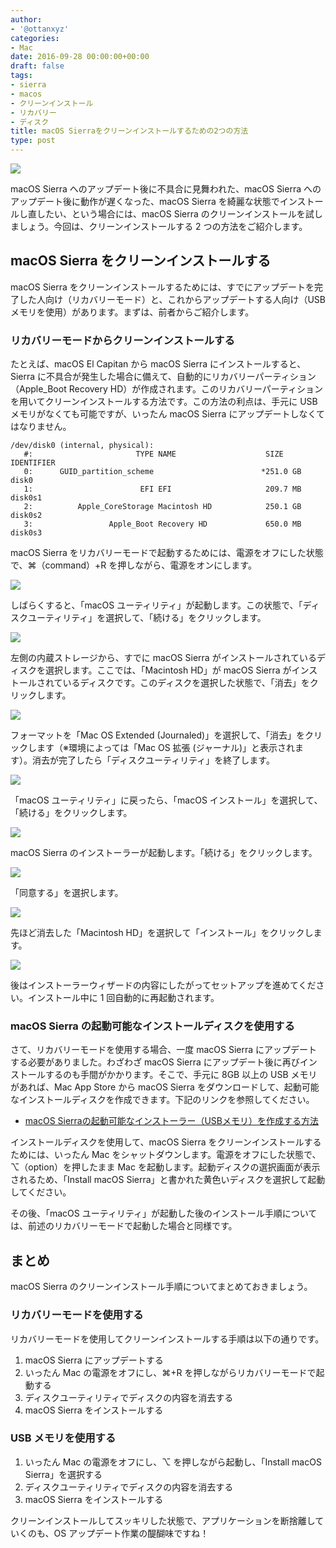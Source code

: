 ```yaml
---
author:
- '@ottanxyz'
categories:
- Mac
date: 2016-09-28 00:00:00+00:00
draft: false
tags:
- sierra
- macos
- クリーンインストール
- リカバリー
- ディスク
title: macOS Sierraをクリーンインストールするための2つの方法
type: post
---
```


![](160928-57ebb3514ace8.jpg)

macOS Sierra へのアップデート後に不具合に見舞われた、macOS Sierra へのアップデート後に動作が遅くなった、macOS Sierra を綺麗な状態でインストールし直したい、という場合には、macOS Sierra のクリーンインストールを試しましょう。今回は、クリーンインストールする 2 つの方法をご紹介します。

## macOS Sierra をクリーンインストールする

macOS Sierra をクリーンインストールするためには、すでにアップデートを完了した人向け（リカバリーモード）と、これからアップデートする人向け（USB メモリを使用）があります。まずは、前者からご紹介します。

### リカバリーモードからクリーンインストールする

たとえば、macOS El Capitan から macOS Sierra にインストールすると、Sierra に不具合が発生した場合に備えて、自動的にリカバリーパーティション（Apple_Boot Recovery HD）が作成されます。このリカバリーパーティションを用いてクリーンインストールする方法です。この方法の利点は、手元に USB メモリがなくても可能ですが、いったん macOS Sierra にアップデートしなくてはなりません。

    /dev/disk0 (internal, physical):
       #:                       TYPE NAME                    SIZE       IDENTIFIER
       0:      GUID_partition_scheme                        *251.0 GB   disk0
       1:                        EFI EFI                     209.7 MB   disk0s1
       2:          Apple_CoreStorage Macintosh HD            250.1 GB   disk0s2
       3:                 Apple_Boot Recovery HD             650.0 MB   disk0s3

macOS Sierra をリカバリーモードで起動するためには、電源をオフにした状態で、⌘（command）+R を押しながら、電源をオンにします。

![](160928-57ebb37f36704.png)

しばらくすると、「macOS ユーティリティ」が起動します。この状態で、「ディスクユーティリティ」を選択して、「続ける」をクリックします。

![](160928-57ebb38415404.png)

左側の内蔵ストレージから、すでに macOS Sierra がインストールされているディスクを選択します。ここでは、「Macintosh HD」が macOS Sierra がインストールされているディスクです。このディスクを選択した状態で、「消去」をクリックします。

![](160928-57ebb388e0a2c.png)

フォーマットを「Mac OS Extended (Journaled)」を選択して、「消去」をクリックします（※環境によっては「Mac OS 拡張 (ジャーナル)」と表示されます）。消去が完了したら「ディスクユーティリティ」を終了します。

![](160928-57ebb39fc9063.png)

「macOS ユーティリティ」に戻ったら、「macOS インストール」を選択して、「続ける」をクリックします。

![](160928-57ebb3903bdd8.png)

macOS Sierra のインストーラーが起動します。「続ける」をクリックします。

![](160928-57ebb398e60e6.png)

「同意する」を選択します。

![](160928-57ebb3b18f37d.png)

先ほど消去した「Macintosh HD」を選択して「インストール」をクリックします。

![](160928-57ebb3b95d700.png)

後はインストーラーウィザードの内容にしたがってセットアップを進めてください。インストール中に 1 回自動的に再起動されます。

### macOS Sierra の起動可能なインストールディスクを使用する

さて、リカバリーモードを使用する場合、一度 macOS Sierra にアップデートする必要がありました。わざわざ macOS Sierra にアップデート後に再びインストールするのも手間がかかります。そこで、手元に 8GB 以上の USB メモリがあれば、Mac App Store から macOS Sierra をダウンロードして、起動可能なインストールディスクを作成できます。下記のリンクを参照してください。

* [macOS Sierraの起動可能なインストーラー（USBメモリ）を作成する方法](/posts/2016/09/macos-sierra-bootable-disk-5007/)

インストールディスクを使用して、macOS Sierra をクリーンインストールするためには、いったん Mac をシャットダウンします。電源をオフにした状態で、⌥（option）を押したまま Mac を起動します。起動ディスクの選択画面が表示されるため、「Install macOS Sierra」と書かれた黄色いディスクを選択して起動してください。

その後、「macOS ユーティリティ」が起動した後のインストール手順については、前述のリカバリーモードで起動した場合と同様です。

## まとめ

macOS Sierra のクリーンインストール手順についてまとめておきましょう。

### リカバリーモードを使用する

リカバリーモードを使用してクリーンインストールする手順は以下の通りです。

1. macOS Sierra にアップデートする
2. いったん Mac の電源をオフにし、⌘+R を押しながらリカバリーモードで起動する
3. ディスクユーティリティでディスクの内容を消去する
4. macOS Sierra をインストールする

### USB メモリを使用する

1. いったん Mac の電源をオフにし、⌥ を押しながら起動し、「Install macOS Sierra」を選択する
2. ディスクユーティリティでディスクの内容を消去する
3. macOS Sierra をインストールする

クリーンインストールしてスッキリした状態で、アプリケーションを断捨離していくのも、OS アップデート作業の醍醐味ですね！
